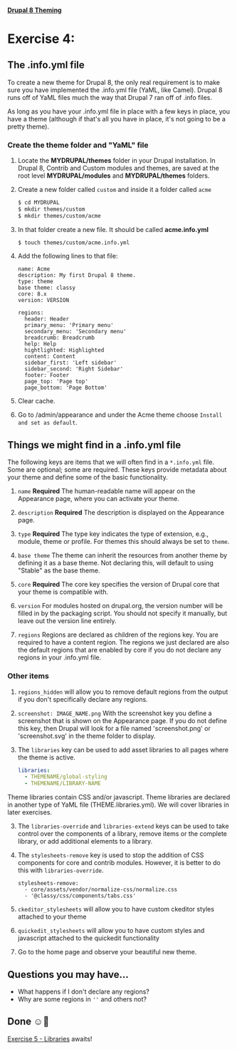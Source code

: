 #### [Drupal 8 Theming](README.md)

# Exercise 4: 

## The .info.yml file

To create a new theme for Drupal 8, the only real requirement is to make sure you have implemented the .info.yml file (YaML, like Camel). Drupal 8 runs off of YaML files much the way that Drupal 7 ran off of .info files.

As long as you have your .info.yml file in place with a few keys in place, you have a theme (although if that's all you have in place, it's not going to be a pretty theme).

### Create the theme folder and "YaML" file
1. Locate the **MYDRUPAL/themes** folder in your Drupal installation. In Drupal 8, Contrib and Custom modules and themes, are saved at the root level **MYDRUPAL/modules** and **MYDRUPAL/themes** folders.


2. Create a new folder called `custom` and inside it a folder called  `acme`

    ```bash
    $ cd MYDRUPAL
    $ mkdir themes/custom 
    $ mkdir themes/custom/acme                 
    ```
3. In that folder create a new file. It should be called **acme.info.yml**

    ```bash
    $ touch themes/custom/acme.info.yml
    ```
4. Add the following lines to that file:

	```
	name: Acme
	description: My first Drupal 8 theme.
	type: theme
	base theme: classy
	core: 8.x
	version: VERSION
	
	regions:
 	  header: Header
 	  primary_menu: 'Primary menu'
 	  secondary_menu: 'Secondary menu'
 	  breadcrumb: Breadcrumb
 	  help: Help
 	  hightlighted: Highlighted
 	  content: Content
 	  sidebar_first: 'Left sidebar'
 	  sidebar_second: 'Right Sidebar'
 	  footer: Footer
 	  page_top: 'Page top'
 	  page_bottom: 'Page Bottom'
	```

5. Clear cache.

6. Go to /admin/appearance and under the Acme theme choose `Install and set as default`.

## Things we might find in a .info.yml file
The following keys are items that we will often find in a `*.info.yml` file. Some are optional; some are required. These keys provide metadata about your theme and define some of the basic functionality.

1. `name` **Required** 
The human-readable name will appear on the Appearance page, where you can activate your theme.

2. `description` **Required** The description is displayed on the Appearance page.

3. `type` **Required** The type key indicates the type of extension, e.g., module, theme or profile. For themes this should always be set to `theme`.
    
4. `base theme` The theme can inherit the resources from another theme by defining it as a base theme. Not declaring this, will default to using "Stable" as the base theme.
    
5. `core` **Required** The core key specifies the version of Drupal core that your theme is compatible with.
    
6. `version` For modules hosted on drupal.org, the version number will be filled in by the packaging script. You should not specify it manually, but leave out the version line entirely.

7. `regions` Regions are declared as children of the regions key. You are required to have a content region. The regions we just declared are also the default regions that are enabled by core if you do not declare any regions in your .info.yml file. 

### Other items
1. `regions_hidden` will allow you to remove default regions from the output if you don't specifically declare any regions.

1. `screenshot: IMAGE_NAME.png` With the screenshot key you define a screenshot that is shown on the Appearance page. If you do not define this key, then Drupal will look for a file named 'screenshot.png' or  'screenshot.svg' in the theme folder to display.
    
2. The `libraries` key can be used to add asset libraries to all pages where the theme is active.
	
	```yml
	libraries:
	  - THEMENAME/global-styling
	  - THEMENAME/LIBRARY-NAME
	```
Theme libraries contain CSS and/or javascript. Theme libraries are declared in another type of YaML file (THEME.libraries.yml). We will cover libraries in later exercises.

3. The `libraries-override` and `libraries-extend` keys can be used to take control over the components of a library, remove items or the complete library, or add additional elements to a library.

4. The `stylesheets-remove` key is used to stop the addition of CSS components for core and contrib modules. However, it is better to do this with `libraries-override`.

	```
	stylesheets-remove:
      - core/assets/vendor/normalize-css/normalize.css
      - '@classy/css/components/tabs.css'
	```
	
5. `ckeditor_stylesheets` will allow you to have custom ckeditor styles attached to your theme

6. `quickedit_stylesheets` will allow you to have custom styles and javascript attached to the quickedit functionality

7. Go to the home page and observe your beautiful new theme.


## Questions you may have...
+ What happens if I don't declare any regions?
+ Why are some regions in `''` and others not?

## Done ☺
[Exercise 5 - Libraries](exercise_05-libraries.md) awaits!

